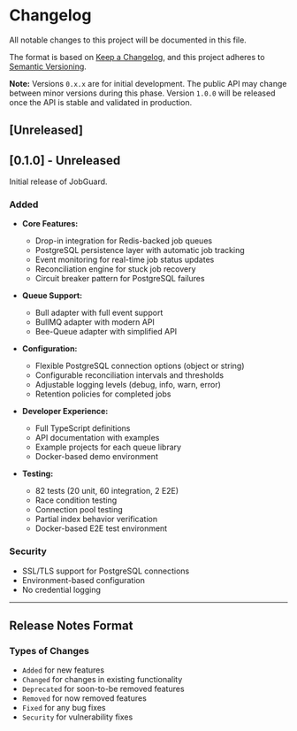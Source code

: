 # Changelog

All notable changes to this project will be documented in this file.

The format is based on [Keep a Changelog](https://keepachangelog.com/en/1.0.0/),
and this project adheres to [Semantic Versioning](https://semver.org/spec/v2.0.0.html).

**Note:** Versions `0.x.x` are for initial development. The public API may change between minor versions during this phase. Version `1.0.0` will be released once the API is stable and validated in production.

## [Unreleased]

## [0.1.0] - Unreleased

Initial release of JobGuard.

### Added
- **Core Features:**
  - Drop-in integration for Redis-backed job queues
  - PostgreSQL persistence layer with automatic job tracking
  - Event monitoring for real-time job status updates
  - Reconciliation engine for stuck job recovery
  - Circuit breaker pattern for PostgreSQL failures

- **Queue Support:**
  - Bull adapter with full event support
  - BullMQ adapter with modern API
  - Bee-Queue adapter with simplified API

- **Configuration:**
  - Flexible PostgreSQL connection options (object or string)
  - Configurable reconciliation intervals and thresholds
  - Adjustable logging levels (debug, info, warn, error)
  - Retention policies for completed jobs

- **Developer Experience:**
  - Full TypeScript definitions
  - API documentation with examples
  - Example projects for each queue library
  - Docker-based demo environment

- **Testing:**
  - 82 tests (20 unit, 60 integration, 2 E2E)
  - Race condition testing
  - Connection pool testing
  - Partial index behavior verification
  - Docker-based E2E test environment

### Security
- SSL/TLS support for PostgreSQL connections
- Environment-based configuration
- No credential logging

---

## Release Notes Format

### Types of Changes
- `Added` for new features
- `Changed` for changes in existing functionality
- `Deprecated` for soon-to-be removed features
- `Removed` for now removed features
- `Fixed` for any bug fixes
- `Security` for vulnerability fixes
